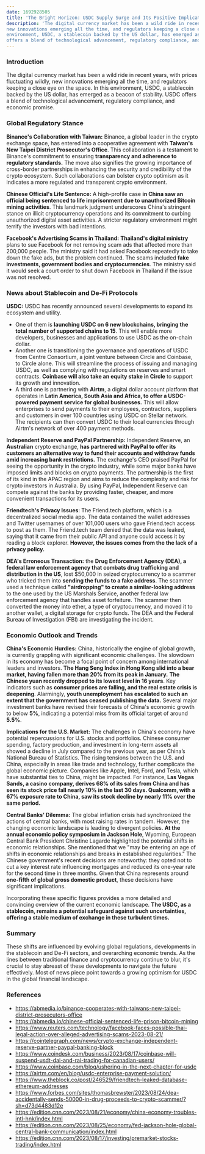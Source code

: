 ```yaml
---
date: 1692928505
title: 'The Bright Horizon: USDC Supply Surge and Its Positive Implications'
description: 'The digital currency market has been a wild ride in recent years, with prices fluctuating wildly,
new innovations emerging all the time, and regulators keeping a close eye on the space. In this
environment, USDC, a stablecoin backed by the US dollar, has emerged as a beacon of stability. USDC
offers a blend of technological advancement, regulatory compliance, and economic promise.'
---
```


### **Introduction**

The digital currency market has been a wild ride in recent years, with prices fluctuating wildly,
new innovations emerging all the time, and regulators keeping a close eye on the space. In this
environment, USDC, a stablecoin backed by the US dollar, has emerged as a beacon of stability. USDC
offers a blend of technological advancement, regulatory compliance, and economic promise.

### Global Regulatory Stance

**Binance's Collaboration with Taiwan:** Binance, a global leader in the crypto exchange space, has
entered into a cooperative agreement with **Taiwan's New Taipei District Prosecutor's Office**. This
collaboration is a testament to Binance's commitment to ensuring **transparency and adherence to
regulatory standards.** The move also signifies the growing importance of cross-border partnerships
in enhancing the security and credibility of the crypto ecosystem. Such collaborations can bolster
crypto optimism as it indicates a more regulated and transparent crypto environment.

**Chinese Official's Life Sentence:** A high-profile case **in China saw an official being sentenced
to life imprisonment due to unauthorized Bitcoin mining activities**. This landmark judgment
underscores China's stringent stance on illicit cryptocurrency operations and its commitment to
curbing unauthorized digital asset activities. A stricter regulatory environment might terrify the
investors with bad intentions.

**Facebook's Advertising Scams in Thailand:** **Thailand's digital ministry** plans to sue Facebook
for not removing scam ads that affected more than 200,000 people. The ministry said it had asked
Facebook repeatedly to take down the fake ads, but the problem continued. The scams included **fake
investments, government bodies and cryptocurrencies**. The ministry said it would seek a court order
to shut down Facebook in Thailand if the issue was not resolved.

### News about Stablecoin and De-Fi Protocols

**USDC:** USDC has recently announced several developments to expand its ecosystem and utility.

- One of them is **launching USDC on 6 new blockchains, bringing the total number of supported
  chains to 15**. This will enable more developers, businesses and applications to use USDC as the
  on-chain dollar.
- Another one is transitioning the governance and operations of USDC from Centre Consortium, a joint
  venture between Circle and Coinbase, to Circle alone. This will streamline the process of issuing
  and managing USDC, as well as complying with regulations on reserves and smart contracts.
  **Coinbase will also take an equity stake in Circle** to support its growth and innovation.
- A third one is partnering with **Airtm**, a digital dollar account platform that operates in
  **Latin America, South Asia and Africa, to offer a USDC-powered payment service for global
  businesses.** This will allow enterprises to send payments to their employees, contractors,
  suppliers and customers in over 100 countries using USDC on Stellar network. The recipients can
  then convert USDC to their local currencies through Airtm's network of over 400 payment methods.

**Independent Reserve and PayPal Partnership:** Independent Reserve, an **Australian** crypto
exchange, **has partnered with PayPal to offer its customers an alternative way to fund their
accounts and withdraw funds amid increasing bank restrictions.** The exchange's CEO praised PayPal
for seeing the opportunity in the crypto industry, while some major banks have imposed limits and
blocks on crypto payments. The partnership is the first of its kind in the APAC region and aims to
reduce the complexity and risk for crypto investors in Australia. By using PayPal, Independent
Reserve can compete against the banks by providing faster, cheaper, and more convenient transactions
for its users.

**Friendtech's Privacy Issues**: The Friend.tech platform, which is a decentralized social media
app. The data contained the wallet addresses and Twitter usernames of over 101,000 users who gave
Friend.tech access to post as them. The Friend.tech team denied that the data was leaked, saying
that it came from their public API and anyone could access it by reading a block explorer.
**However, the issues comes from the the lack of a privacy policy.**

**DEA's Erroneous Transaction:** the **Drug Enforcement Agency (DEA), a federal law enforcement
agency that combats drug trafficking and distribution in the US**, lost $50,000 in seized
cryptocurrency to a scammer who tricked them into **sending the funds to a fake address**. The
scammer used a technique called **"airdropping" to create a similar-looking address** to the one
used by the US Marshals Service, another federal law enforcement agency that handles asset
forfeiture. The scammer then converted the money into ether, a type of cryptocurrency, and moved it
to another wallet, a digital storage for crypto funds. The DEA and the Federal Bureau of
Investigation (FBI) are investigating the incident.

### Economic Outlook and Trends

**China's Economic Hurdles:** China, historically the engine of global growth, is currently
grappling with significant economic challenges. The slowdown in its economy has become a focal point
of concern among international leaders and investors. **The Hang Seng Index in Hong Kong slid into a
bear market, having fallen more than 20% from its peak in January.** **The Chinese yuan recently
dropped to its lowest level in 16 years**. Key indicators such as **consumer prices are falling, and
the real estate crisis is deepening**. Alarmingly, **youth unemployment has escalated to such an
extent that the government has ceased publishing the data.** Several major investment banks have
revised their forecasts of China's economic growth to below **5%**, indicating a potential miss from
its official target of around **5.5%**.

**Implications for the U.S. Market:** The challenges in China's economy have potential repercussions
for U.S. stocks and portfolios. Chinese consumer spending, factory production, and investment in
long-term assets all showed a decline in July compared to the previous year, as per China’s National
Bureau of Statistics. The rising tensions between the U.S. and China, especially in areas like trade
and technology, further complicate the global economic picture. Companies like Apple, Intel, Ford,
and Tesla, which have substantial ties to China, might be impacted. For instance, **Las Vegas Sands,
a casino company, derives 68% of its sales from China and has seen its stock price fall nearly 10%
in the last 30 days. Qualcomm, with a 67% exposure rate to China, saw its stock decline by nearly
11% over the same period.**

**Central Banks' Dilemma:** The global inflation crisis had synchronized the actions of central
banks, with most raising rates in tandem. However, the changing economic landscape is leading to
divergent policies. **At the annual economic policy symposium in Jackson Hole**, Wyoming, European
Central Bank President Christine Lagarde highlighted the potential shifts in economic relationships.
She mentioned that we "may be entering an age of shifts in economic relationships and breaks in
established regularities." The Chinese government's recent decisions are noteworthy: they opted not
to cut a key interest rate influencing mortgages and reduced its one-year rate for the second time
in three months. Given that China represents around **one-fifth of global gross domestic product**,
these decisions have significant implications.

Incorporating these specific figures provides a more detailed and convincing overview of the current
economic landscape. **The USDC, as a stablecoin, remains a potential safeguard against such
uncertainties, offering a stable medium of exchange in these turbulent times.**

### **Summary**

These shifts are influenced by evolving global regulations, developments in the stablecoin and De-Fi
sectors, and overarching economic trends. As the lines between traditional finance and
cryptocurrency continue to blur, it's crucial to stay abreast of these developments to navigate the
future effectively. Most of news piece point towards a growing optimism for USDC in the global
financial landscape.

### References

- https://abmedia.io/binance-cooperates-with-taiwans-new-taipei-district-prosecutors-office
- https://abmedia.io/chinese-official-sentenced-life-prison-bitcoin-mining
- https://www.reuters.com/technology/facebook-faces-possible-thai-legal-action-over-alleged-advertising-scams-2023-08-21/
- https://cointelegraph.com/news/crypto-exchange-independent-reserve-partner-paypal-banking-block
- https://www.coindesk.com/business/2023/08/17/coinbase-will-suspend-usdt-dai-and-rai-trading-for-canadian-users/
- https://www.coinbase.com/blog/ushering-in-the-next-chapter-for-usdc
- https://airtm.com/en/blog/usdc-enterprise-payment-solution/
- https://www.theblock.co/post/246529/friendtech-leaked-database-ethereum-addresses
- https://www.forbes.com/sites/thomasbrewster/2023/08/24/dea-accidentally-sends-50000-in-drug-proceeds-to-crypto-scammer/?sh=d73d4483d12e
- https://edition.cnn.com/2023/08/21/economy/china-economy-troubles-intl-hnk/index.html
- https://edition.cnn.com/2023/08/25/economy/fed-jackson-hole-global-central-bank-communication/index.html
- https://edition.cnn.com/2023/08/17/investing/premarket-stocks-trading/index.html
